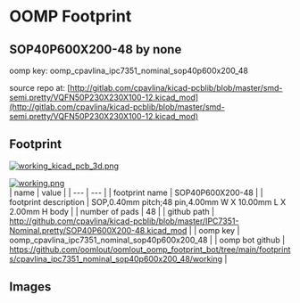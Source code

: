 # OOMP Footprint  
## SOP40P600X200-48  by none  
  
oomp key: oomp_cpavlina_ipc7351_nominal_sop40p600x200_48  
  
source repo at: [http://gitlab.com/cpavlina/kicad-pcblib/blob/master/smd-semi.pretty/VQFN50P230X230X100-12.kicad_mod](http://gitlab.com/cpavlina/kicad-pcblib/blob/master/smd-semi.pretty/VQFN50P230X230X100-12.kicad_mod)  
## Footprint  
  
[![working_kicad_pcb_3d.png](working_kicad_pcb_3d_600.png)](working_kicad_pcb_3d.png)  
  
[![working.png](working_600.png)](working.png)  
| name | value | 
| --- | --- | 
| footprint name | SOP40P600X200-48 | 
| footprint description | SOP,0.40mm pitch;48 pin,4.00mm W X 10.00mm L X 2.00mm H body | 
| number of pads | 48 | 
| github path | http://github.com/cpavlina/kicad-pcblib/blob/master/IPC7351-Nominal.pretty/SOP40P600X200-48.kicad_mod | 
| oomp key | oomp_cpavlina_ipc7351_nominal_sop40p600x200_48 | 
| oomp bot github | https://github.com/oomlout/oomlout_oomp_footprint_bot/tree/main/footprints/cpavlina_ipc7351_nominal_sop40p600x200_48/working | 
## Images  
